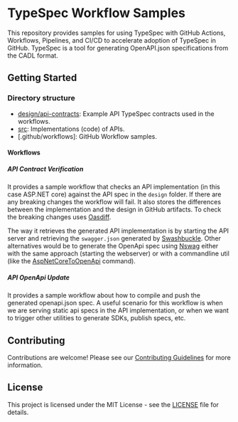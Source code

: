 # TypeSpec Workflow Samples

This repository provides samples for using TypeSpec with GitHub Actions, Workflows, Pipelines, and CI/CD to accelerate adoption of TypeSpec in GitHub.
TypeSpec is a tool for generating OpenAPI.json specifications from the CADL format. 

## Getting Started

### Directory structure

* [design/api-contracts](/design/api-contracts): Example API TypeSpec contracts used in the workflows.
* [src](/src): Implementations (code) of APIs.
* [.github/workflows]: GitHub Workflow samples.

#### Workflows

##### API Contract Verification

It provides a sample workflow that checks an API implementation (in this case ASP.NET core) against the API spec in the `design` folder. If there are any breaking changes the workflow will fail. It also stores the differences between the implementation and the design in GitHub artifacts. To check the breaking changes uses [Oasdiff](https://github.com/Tufin/oasdiff).

The way it retrieves the generated API implementation is by starting the API server and retrieving the `swagger.json` generated by [Swashbuckle](https://learn.microsoft.com/en-us/aspnet/core/tutorials/getting-started-with-swashbuckle?view=aspnetcore-7.0&tabs=visual-studio). Other alternatives would be to generate the OpenApi spec using [Nswag](https://github.com/RicoSuter/NSwag/) either with the same approach (starting the webserver) or with a commandline util (like the [AspNetCoreToOpenApi](https://github.com/RicoSuter/NSwag/wiki/AspNetCoreToOpenApiCommand) command).

##### API OpenApi Update

It provides a sample workflow about how to compile and push the generated openapi.json spec. A useful scenario for this workflow is when we are serving static api specs in the API implementation, or when we want to trigger other utilities to generate SDKs, publish specs, etc.

## Contributing

Contributions are welcome! Please see our [Contributing Guidelines](CONTRIBUTING.md) for more information.

## License

This project is licensed under the MIT License - see the [LICENSE](LICENSE) file for details.
